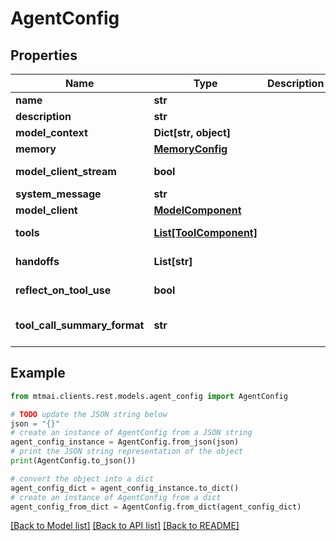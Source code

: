 # AgentConfig


## Properties

Name | Type | Description | Notes
------------ | ------------- | ------------- | -------------
**name** | **str** |  | 
**description** | **str** |  | 
**model_context** | **Dict[str, object]** |  | [optional] 
**memory** | [**MemoryConfig**](MemoryConfig.md) |  | [optional] 
**model_client_stream** | **bool** |  | [default to False]
**system_message** | **str** |  | [optional] 
**model_client** | [**ModelComponent**](ModelComponent.md) |  | 
**tools** | [**List[ToolComponent]**](ToolComponent.md) |  | [default to []]
**handoffs** | **List[str]** |  | [default to []]
**reflect_on_tool_use** | **bool** |  | [default to False]
**tool_call_summary_format** | **str** |  | [default to '{result}']

## Example

```python
from mtmai.clients.rest.models.agent_config import AgentConfig

# TODO update the JSON string below
json = "{}"
# create an instance of AgentConfig from a JSON string
agent_config_instance = AgentConfig.from_json(json)
# print the JSON string representation of the object
print(AgentConfig.to_json())

# convert the object into a dict
agent_config_dict = agent_config_instance.to_dict()
# create an instance of AgentConfig from a dict
agent_config_from_dict = AgentConfig.from_dict(agent_config_dict)
```
[[Back to Model list]](../README.md#documentation-for-models) [[Back to API list]](../README.md#documentation-for-api-endpoints) [[Back to README]](../README.md)


